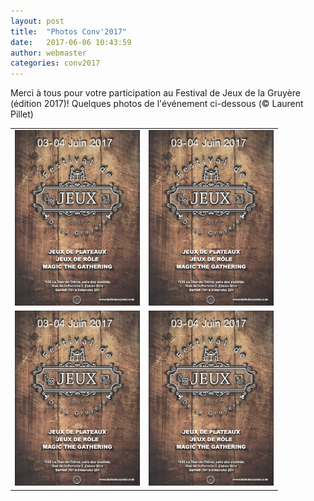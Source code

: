 ```yaml
---
layout: post
title:  "Photos Conv'2017"
date:   2017-06-06 10:43:59
author: webmaster
categories: conv2017
---
```


Merci à tous pour votre participation au Festival de Jeux de la Gruyère (édition 2017)! Quelques photos de l'événement ci-dessous (© Laurent Pillet)

<table>
  <tr>
    <td> <img src="/assets/Flyer2017.jpg" alt="FlyerA" style="width: 200px;"/> </td>
	<td> <img src="/assets/Flyer2017.jpg" alt="FlyerA" style="width: 200px;"/> </td>
  </tr>
  <tr>
    <td> <img src="/assets/Flyer2017.jpg" alt="FlyerA" style="width: 200px;"/> </td>
	<td> <img src="/assets/Flyer2017.jpg" alt="FlyerA" style="width: 200px;"/> </td>
  </tr>
</table>



